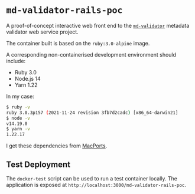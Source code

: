 # `md-validator-rails-poc`

A proof-of-concept interactive web front end to the
[`md-validator`](https://github.com/iay/md-validator)
metadata validator web service project.

The container built is based on the `ruby:3.0-alpine` image.

A corresponding non-containerised development environment should include:

* Ruby 3.0
* Node.js 14
* Yarn 1.22

In my case:

```bash
$ ruby -v
ruby 3.0.3p157 (2021-11-24 revision 3fb7d2cadc) [x86_64-darwin21]
$ node -v
v14.19.0
$ yarn -v
1.22.17
```

I get these dependencies from [MacPorts](https://www.macports.org).

## Test Deployment

The `docker-test` script can be used to run a test container locally. The
application is exposed at `http://localhost:3000/md-validator-rails-poc`.
